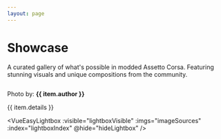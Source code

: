 ```yaml
---
layout: page
---
```


<script setup>
import { ref } from 'vue'
import { withBase } from 'vitepress' // needed for relative image paths
import VueEasyLightbox from 'vue-easy-lightbox'
import 'vue-easy-lightbox/dist/external-css/vue-easy-lightbox.css'
import { items } from './data.ts'

// create an array of just the image URLs for the lightbox component
const imageSources = items.map(item => withBase(item.src))

// reactive variables to control the lightbox
const lightboxVisible = ref(false)
const lightboxIndex = ref(0)

// function to open the lightbox at a specific image index
const showLightbox = (index) => {
  lightboxIndex.value = index
  lightboxVisible.value = true
}

// function to hide the lightbox
const hideLightbox = () => {
  lightboxVisible.value = false
}
</script>

<div class="section-hero">
  <h1>Showcase</h1>
  <p>A curated gallery of what's possible in modded Assetto Corsa. Featuring stunning visuals and unique compositions from the community.</p>
</div>

<div class="showcase-grid">
  <div v-for="(item, index) in items" :key="item.src" class="showcase-card" @click="showLightbox(index)">
    <img :src="withBase(item.src)" :alt="item.alt" loading="lazy">
    <div class="card-info">
      <p class="photo-by">Photo by: <strong>{{ item.author }}</strong></p>
      <p class="details">{{ item.details }}</p>
    </div>
  </div>
</div>

<VueEasyLightbox
:visible="lightboxVisible"
:imgs="imageSources"
:index="lightboxIndex"
@hide="hideLightbox"
/>